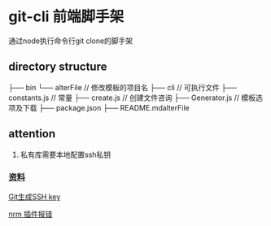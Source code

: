 # git-cli 前端脚手架
通过node执行命令行git clone的脚手架

## directory structure
├── bin
    └── alterFile             // 修改模板的项目名
    ├── cli                   // 可执行文件
    ├── constants.js          // 常量
    ├── create.js             // 创建文件咨询
    ├── Generator.js          // 模板选项及下载
├── package.json
├── README.mdalterFile

## attention
1. 私有库需要本地配置ssh私钥

### [资料](https://juejin.cn/post/6966119324478079007#heading-40)

[Git生成SSH key](https://www.jianshu.com/p/0f26664e9f6a)

[nrm 插件报错](https://blog.csdn.net/mynewdays/article/details/113928432)
